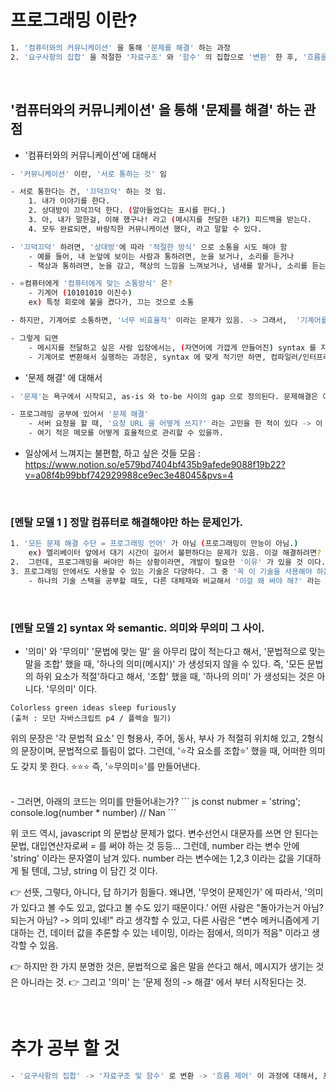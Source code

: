 

# 프로그래밍 이란? 
``` bash
1. '컴퓨터와의 커뮤니케이션' 을 통해 '문제를 해결' 하는 과정 
2. '요구사항의 집합' 을 적절한 '자료구조' 와 '함수' 의 집합으로 '변환' 한 후, '흐름을 제어' 하는 것 (출처 : 모던 자바스크립트 p5)
```



<br>


## '컴퓨터와의 커뮤니케이션' 을 통해 '문제를 해결' 하는 관점 

- '컴퓨터와의 커뮤니케이션'에 대해서 
``` bash 
- '커뮤니케이션' 이란, '서로 통하는 것' 임 

- 서로 통한다는 건, '끄덕끄덕' 하는 것 임. 
	1. 내가 이야기를 한다. 
	2. 상대방이 끄덕끄덕 한다. (알아들었다는 표시를 한다.)
	3. 아, 내가 말한걸, 이해 했구나! 라고 (메시지를 전달한 내가) 피드백을 받는다. 
	4. 모두 완료되면, 바람직한 커뮤니케이션 했다, 라고 말할 수 있다. 

- '끄덕끄덕' 하려면, '상대방'에 따라 '적절한 방식' 으로 소통을 시도 해야 함 
	- 예를 들어, 내 눈앞에 보이는 사람과 통하려면, 눈을 보거나, 소리를 듣거나 
	- 책상과 통하려면, 눈을 감고, 책상의 느낌을 느껴보거나, 냄새를 맡거나, 소리를 듣는다. 

- ⭐컴퓨터에게 '컴퓨터에게 맞는 소통방식' 은? 
	- 기계어 (10101010 이진수) 
	ex) 특정 회로에 불을 켰다가, 끄는 것으로 소통

- 하지만, 기계어로 소통하면, '너무 비효율적' 이라는 문제가 있음. -> 그래서,  '기계어를 쓰는 컴퓨터(인터프리터/컴파일러)' 와 '사람의 말' 을 모두 이해할 수 있는 '⭐인공어' 인 '프로그래밍 언어' 를 사용한다. 

- 그렇게 되면 
	- 메시지를 전달하고 싶은 사람 입장에서는, (자연어에 가깝게 만들어진) syntax 를 지켜서, ⭐사용하기만 하면 되고⭐,
	- 기계어로 변환해서 실행하는 과정은, syntax 에 맞게 적기만 하면, 컴파일러/인터프리터가 알아서 한다. -> ⭐편리 
```


- '문제 해결' 에 대해서 
``` bash
- '문제'는 욕구에서 시작되고, as-is 와 to-be 사이의 gap 으로 정의된다. 문제해결은 이 간극을 줄이는 것 이다. 

- 프로그래밍 공부에 있어서 '문제 해결' 
	- 서버 요청을 할 때, '요청 URL 을 어떻게 쓰지?' 라는 고민을 한 적이 있다 -> 이 고민을 해결하고 있었던 것이 'REST API' 였다. 이렇게, '실제로 답답함, 혼란 등을 느끼는 것' 이 '문제 상황' 이고, 그것을 해결해 줄 수 있는 기술들을, '찾아서, 연결' 해준다. 
	- 여기 적은 메모를 어떻게 효율적으로 관리할 수 있을까. 
```
- 일상에서 느껴지는 불편함, 하고 싶은 것들 모음 : https://www.notion.so/e579bd7404bf435b9afede9088f19b22?v=a08f4b99bbf742929988ce9ec3e48045&pvs=4



<br>



### [멘탈 모델 1 ] 정말 컴퓨터로 해결해야만 하는 문제인가. 
``` bash
1. '모든 문제 해결 수단 = 프로그래밍 언어' 가 아님 (프로그래밍이 만능이 아님.) 
	ex) 엘리베이터 앞에서 대기 시간이 길어서 불편하다는 문제가 있음. 이걸 해결하려면? 엘리베이터 속도를 빠르게 할 수도 있다. 그런데, 다른 방법으로는 거울을 설치해서, 사람들이 '길다는 인지를 줄이는 것' 도 있다. 문제 해결의 수단으로써의 프로그래밍이 되어야 한다. 만능이 아니다. 
2.  그런데, 프로그래밍을 써야만 하는 상황이라면, 개발이 필요한 '이유' 가 있을 것 이다. 그리고 그 지점이 '해결해야 하는 문제' 가 된다. 
3. 프로그래밍 안에서도 사용할 수 있는 기술은 다양하다. 그 중 '꼭 이 기술을 사용해야 하는 이유' 가 명확하다면, 문제해결에서 '문제 정의' 가 자연스럽게 될 수 있다. 이러한 관점에서 사용하면, 해당 기술을 '적재적소' 에 사용할 수 있다. ⭐⭐⭐⭐⭐ 
	- 하나의 기술 스택을 공부할 때도, 다른 대체재와 비교해서 '이걸 왜 써야 해?' 라는 물음에 대답할 수 있을 정도로 공부하고, 이해해야 한다. ⭐⭐⭐⭐⭐ 
```



<br>


### [멘탈 모델 2] syntax 와 semantic. 의미와 무의미 그 사이. 

- '의미' 와 '무의미'
'문법에 맞는 말' 을 아무리 많이 적는다고 해서, '문법적으로 맞는 말을 조합' 했을 때, '하나의 의미(메시지)' 가 생성되지 않을 수 있다. 
즉, '모든 문법의 하위 요소가 적절'하다고 해서, '조합' 했을 때, '하나의 의미' 가 생성되는 것은 아니다. '무의미' 이다. 

```
Colorless green ideas sleep furiously
(출처 : 모던 자바스크립트 p4 / 플렉슬 필기)
```

위의 문장은 '각 문법적 요소' 인 형용사, 주어, 동사, 부사 가 적절히 위치해 있고, 2형식의 문장이며, 문법적으로 틀림이 없다. 
그런데, '⭐각 요소를 조합⭐' 했을 때, 어떠한 의미도 갖지 못 한다. ⭐⭐⭐
즉, '⭐무의미⭐'를 만들어낸다.

<br>
- 그러면, 아래의 코드는 의미를 만들어내는가? 
``` js
const nubmer = 'string';
console.log(number * number) // Nan
```

위 코드 역시, javascript 의 문법상 문제가 없다. 변수선언시 대문자를 쓰면 안 된다는 문법, 대입연산자로써 = 를 써야 하는 것 등등...
그런데, number 라는 변수 안에 'string' 이라는 문자열이 남겨 있다. 
number 라는 변수에는 1,2,3 이라는 값을 기대하게 될 텐데, 그냥, string 이 담긴 것 이다. 

👉 선뜻, 그렇다, 아니다, 답 하기가 힘들다. 왜냐면, '무엇이 문제인가' 에 따라서, '의미가 있다고 볼 수도 있고, 없다고 볼 수도 있기 때문이다.'
어떤 사람은 "돌아가는거 아님? 되는거 아님? -> 의미 있네!" 라고 생각할 수 있고, 
다른 사람은 "변수 메커니즘에게 기대하는 건, 데이터 값을 추론할 수 있는 네이밍, 이라는 점에서, 의미가 적음" 이라고 생각할 수 있음. 


👉 하지만 한 가지 분명한 것은, 문법적으로 옳은 말을 쓴다고 해서, 메시지가 생기는 것은 아니라는 것. 
👉 그리고 '의미' 는 '문제 정의 -> 해결' 에서 부터 시작된다는 것. 



<br>


# 추가 공부 할 것 
``` bash 
- '요구사항의 집합' -> '자료구조 및 함수' 로 변환 -> '흐름 제어' 이 과정에 대해서, 프로젝트를 해나가면서 인사이트를 쌓아야 함. 
```
